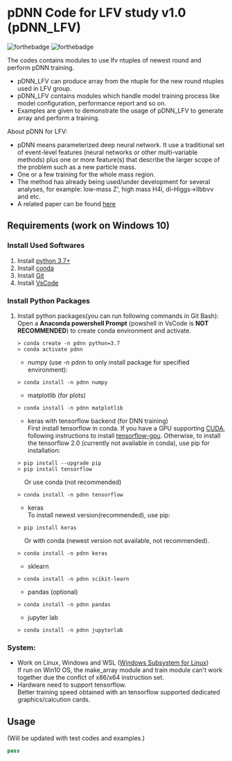 # pDNN Code for LFV study v1.0 (pDNN_LFV)

![forthebadge](https://img.shields.io/badge/pdnn__lfv-v1.0-blue)
![forthebadge](https://img.shields.io/badge/status-developing-yellow)


The codes contains modules to use lfv ntuples of newest round and perform pDNN training.

* pDNN_LFV can produce array from the ntuple for the new round ntuples used in LFV group.
* pDNN_LFV contains modules which handle model training process like model configuration, performance report and so on.
* Examples are given to demonstrate the usage of pDNN_LFV to generate array and perform a training.

About pDNN for LFV:

* pDNN means parameterized deep neural network. It use a traditional set of event-level features (neural networks or other multi-variable methods) plus one or more feature(s) that describe the larger scope of the problem such as a new particle mass.
* One or a few training for the whole mass region.
* The method has already being used/under development for several analyses, for example: low-mass Z', high mass H4l, di-Higgs->llbb&nu;&nu; and etc.
* A related paper can be found [here](https://arxiv.org/pdf/1601.07913.pdf)

## Requirements (work on Windows 10)

### Install Used Softwares
1. Install [python 3.7+](https://www.python.org/downloads/windows/)
2. Install [conda](https://docs.conda.io/projects/conda/en/latest/user-guide/install/windows.html)
3. Install [Git](https://git-scm.com/downloads)
4. Install [VsCode](https://code.visualstudio.com/docs/setup/windows)

### Install Python Packages
1. Install python packages(you can run following commands in Git Bash):  
    Open a **Anaconda powershell Prompt** (powshell in VsCode is **NOT RECOMMENDED**) to create conda environment and activate.
    ```
    > conda create -n pdnn python=3.7
    > conda activate pdnn
    ```
    * numpy (use -n pdnn to only install package for specified environment):
    ```
    > conda install -n pdnn numpy
    ```
    * matplotlib (for plots)
    ```
    > conda install -n pdnn matplotlib
    ```
    * keras with tensorflow backend (for DNN training)  
    First install tensorflow in conda. If you have a GPU supporting [CUDA](https://developer.nvidia.com/cuda-zone), following instructions to install [tensorflow-gpu](https://www.tensorflow.org/install/gpu). Otherwise, to install the tensorflow 2.0 (currently not available in conda), use pip for installation:
    ```
    > pip install --upgrade pip
    > pip install tensorflow
    ```
    &nbsp; &nbsp; Or use conda (not recommended)
    ```
    > conda install -n pdnn tensorflow
    ```
    * keras  
    To install newest version(recommended), use pip:
    ```
    > pip install keras
    ```
    &nbsp; &nbsp; Or with conda (newest version not available, not recommended).
    ```
    > conda install -n pdnn keras
    ```
    * sklearn
    ```
    > conda install -n pdnn scikit-learn
    ```
    * pandas (optional)
    ```
    > conda install -n pdnn pandas
    ```
    * jupyter lab
    ```
    > conda install -n pdnn jupyterlab
    ```
    
### System:
* Work on Linux, Windows and WSL ([Windows Subsystem for Linux](https://docs.microsoft.com/en-us/windows/wsl/install-win10))  
If run on Win10 OS, the make_array module and train module can't work together due the conflct of x86/x64 instruction set.
* Hardware need to support tensorflow.  
Better training speed obtained with an tensorflow supported dedicated graphics/calcution cards.

## Usage
(Will be updated with test codes and examples.)
```python
pass
```
